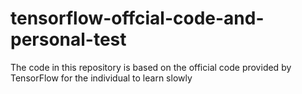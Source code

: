 # tensorflow-offcial-code-and-personal-test
The code in this repository is based on the official code provided by TensorFlow for the individual to learn slowly
